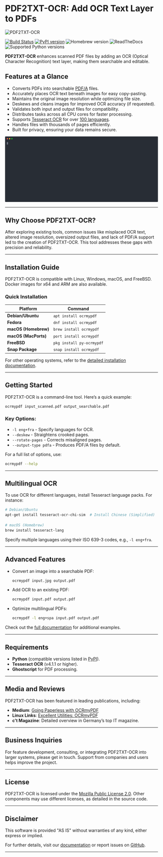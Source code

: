 
# PDF2TXT-OCR: Add OCR Text Layer to PDFs

<img src="https://github.com/user-attachments/assets/b57a03dc-abee-463b-8411-bc078660860c" alt="PDF2TXT-OCR" width="530">

[![Build Status](https://github.com/ocrmypdf/OCRmyPDF/actions/workflows/build.yml/badge.svg)](https://github.com/ocrmypdf/OCRmyPDF/actions/workflows/build.yml) [![PyPI version](https://img.shields.io/pypi/v/ocrmypdf.svg)](https://pypi.org/project/ocrmypdf/) ![Homebrew version](https://img.shields.io/homebrew/v/ocrmypdf.svg) ![ReadTheDocs](https://readthedocs.org/projects/ocrmypdf/badge/?version=latest) ![Supported Python versions](https://img.shields.io/pypi/pyversions/ocrmypdf)

**PDF2TXT-OCR** enhances scanned PDF files by adding an OCR (Optical Character Recognition) text layer, making them searchable and editable.


## Features at a Glance

- Converts PDFs into searchable [PDF/A](https://en.wikipedia.org/wiki/PDF/A) files.
- Accurately places OCR text beneath images for easy copy-pasting.
- Maintains the original image resolution while optimizing file size.
- Deskews and cleans images for improved OCR accuracy (if requested).
- Validates both input and output files for compatibility.
- Distributes tasks across all CPU cores for faster processing.
- Supports [Tesseract OCR](https://github.com/tesseract-ocr/tesseract) for over [100 languages](https://github.com/tesseract-ocr/tessdata).
- Handles files with thousands of pages efficiently.
- Built for privacy, ensuring your data remains secure.

![Demo](misc/screencast/demo.svg)

---

## Why Choose PDF2TXT-OCR?

After exploring existing tools, common issues like misplaced OCR text, altered image resolution, oversized output files, and lack of PDF/A support led to the creation of PDF2TXT-OCR. This tool addresses these gaps with precision and reliability.

---

## Installation Guide

PDF2TXT-OCR is compatible with Linux, Windows, macOS, and FreeBSD. Docker images for x64 and ARM are also available.

### Quick Installation

| Platform                    | Command                          |
|-----------------------------|----------------------------------|
| **Debian/Ubuntu**           | `apt install ocrmypdf`          |
| **Fedora**                  | `dnf install ocrmypdf`          |
| **macOS (Homebrew)**        | `brew install ocrmypdf`         |
| **macOS (MacPorts)**        | `port install ocrmypdf`         |
| **FreeBSD**                 | `pkg install py-ocrmypdf`       |
| **Snap Package**            | `snap install ocrmypdf`         |

For other operating systems, refer to the [detailed installation documentation](https://ocrmypdf.readthedocs.io/en/latest/installation.html).

---

## Getting Started

PDF2TXT-OCR is a command-line tool. Here’s a quick example:

```bash
ocrmypdf input_scanned.pdf output_searchable.pdf
```

### Key Options:
- `-l eng+fra` - Specify languages for OCR.
- `--deskew` - Straightens crooked pages.
- `--rotate-pages` - Corrects misaligned pages.
- `--output-type pdfa` - Produces PDF/A files by default.

For a full list of options, use:

```bash
ocrmypdf --help
```

---

## Multilingual OCR

To use OCR for different languages, install Tesseract language packs. For instance:

```bash
# Debian/Ubuntu
apt-get install tesseract-ocr-chi-sim  # Install Chinese (Simplified)

# macOS (Homebrew)
brew install tesseract-lang
```

Specify multiple languages using their ISO 639-3 codes, e.g., `-l eng+fra`.

---

## Advanced Features

- Convert an image into a searchable PDF:
  ```bash
  ocrmypdf input.jpg output.pdf
  ```
- Add OCR to an existing PDF:
  ```bash
  ocrmypdf input.pdf output.pdf
  ```
- Optimize multilingual PDFs:
  ```bash
  ocrmypdf -l eng+spa input.pdf output.pdf
  ```

Check out the [full documentation](https://ocrmypdf.readthedocs.io/en/latest/index.html) for additional examples.

---

## Requirements

- **Python** (compatible versions listed in [PyPI](https://pypi.org/project/ocrmypdf/)).
- **Tesseract OCR** (v4.1.1 or higher).
- **Ghostscript** for PDF processing.

---

## Media and Reviews

PDF2TXT-OCR has been featured in leading publications, including:

- **Medium**: [Going Paperless with OCRmyPDF](https://medium.com/@ikirichenko/going-paperless-with-ocrmypdf-e2f36143f46a)
- **Linux Links**: [Excellent Utilities: OCRmyPDF](https://www.linuxlinks.com/excellent-utilities-ocrmypdf-add-ocr-text-layer-scanned-pdfs/)
- **c’t Magazine**: Detailed overview in Germany’s top IT magazine.

---

## Business Inquiries

For feature development, consulting, or integrating PDF2TXT-OCR into larger systems, please get in touch. Support from companies and users helps improve the project.

---

## License

PDF2TXT-OCR is licensed under the [Mozilla Public License 2.0](https://www.mozilla.org/en-US/MPL/2.0/). Other components may use different licenses, as detailed in the source code.

---

## Disclaimer

This software is provided "AS IS" without warranties of any kind, either express or implied.

For further details, visit our [documentation](https://ocrmypdf.readthedocs.io/en/latest/index.html) or report issues on [GitHub](https://github.com/ocrmypdf/OCRmyPDF/issues).

--- 
